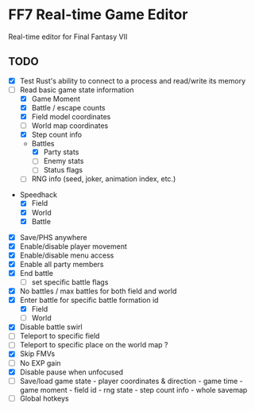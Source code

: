 # FF7 Real-time Game Editor

Real-time editor for Final Fantasy VII

## TODO

* [x] Test Rust's ability to connect to a process and read/write its memory
* [ ] Read basic game state information
  * [x] Game Moment
  * [x] Battle / escape counts
  * [x] Field model coordinates
  * [ ] World map coordinates
  * [x] Step count info
  * Battles
    * [x] Party stats
    * [ ] Enemy stats
    * [ ] Status flags
  * [ ] RNG info (seed, joker, animation index, etc.)
* Speedhack
  * [x] Field
  * [x] World
  * [x] Battle
* [x] Save/PHS anywhere
* [x] Enable/disable player movement
* [x] Enable/disable menu access
* [x] Enable all party members
* [x] End battle 
  * [ ] set specific battle flags
* [x] No battles / max battles for both field and world
* [x] Enter battle for specific battle formation id
  * [x] Field
  * [ ] World
* [x] Disable battle swirl
* [ ] Teleport to specific field
* [ ] Teleport to specific place on the world map ?
* [x] Skip FMVs
* [ ] No EXP gain
* [x] Disable pause when unfocused
* [ ] Save/load game state
        - player coordinates & direction
        - game time
        - game moment
        - field id
        - rng state
        - step count info
        - whole savemap
* [ ] Global hotkeys
